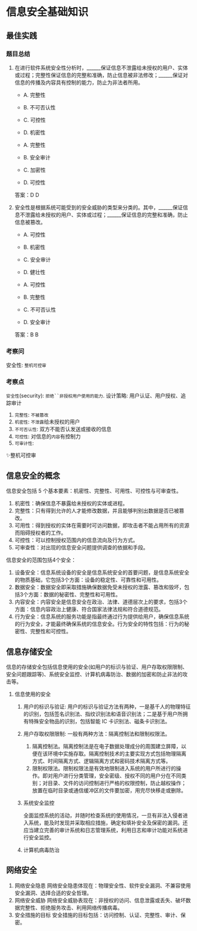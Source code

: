 # 信息安全基础知识

## 最佳实践



### 题目总结

1. 在进行软件系统安全性分析时，______保证信息不泄露给未授权的用户、实体或过程；完整性保证信息的完整和准确，防止信息被非法修改；______保证对信息的传播及内容具有控制的能力，防止为非法者所用。

    - A. 完整性
    - B. 不可否认性
    - C. 可控性
    - D. 机密性

    - A. 完整性
    - B. 安全审计
    - C. 加密性
    - D. 可控性

    答案：D D

2. 安全性是根据系统可能受到的安全威胁的类型来分类的。其中，______保证信息不泄露给未授权的用户、实体或过程；______保证信息的完整和准确，防止信息被篡改。

    - A. 可控性
    - B. 机密性
    - C. 安全审计
    - D. 健壮性

    - A. 可控性
    - B. 完整性
    - C. 不可否认性
    - D. 安全审计

    答案：B B


### 考察问

安全性: `整机可控审`

### 考察点

`安全性`(security): `拒绝``非授权用户使用的能力`. 设计策略: 用户认证、用户授权、追踪审计

1. `完整性`: `不被篡改`
2. `机密性`: `不泄露`给未授权的用户
3. `不可否认性`: 双方不能否认发送或接收的信息
4. `可控性`: 对信息的`内容`有控制力
5. `可审计性`:

✨整机可控审

## 信息安全的概念

信息安全包括 5 个基本要素：机密性、完整性、可用性、可控性与可审查性。

1. 机密性：确保信息不暴露给未授权的实体或进程。
2. 完整性：只有得到允许的人才能修改数据，并且能够判别出数据是否已被篡改。
3. 可用性：得到授权的实体在需要时可访问数据，即攻击者不能占用所有的资源而阻碍授权者的工作。
4. 可控性：可以控制授权范围内的信息流向及行为方式。
5. 可审查性：对出现的信息安全问题提供调查的依据和手段。

信息安全的范围包括4个安全：

1. 设备安全：信息系统设备的安全是信息系统安全的首要问题，是信息系统安全的物质基础，它包括3个方面：设备的稳定性、可靠性和可用性。
2. 数据安全：数据安全即采取措施确保数据免受未授权的泄露、篡改和毁坏，包括3个方面：数据的秘密性、完整性和可用性。
3. 内容安全：内容安全是信息安全在政治、法律、道德层次上的要求，包括3个方面：信息内容政治上健康、符合国家法律法规和符合道德规范。
4. 行为安全：信息系统的服务功能是指最终通过行为提供给用户，确保信息系统的行为安全，才能最终确保系统的信息安全。行为安全的特性包括：行为的秘密性、完整性和可控性。

## 信息存储安全

信息的存储安全包括信息使用的安全(如用户的标识与验证、用户存取权限限制、安全问题跟踪等)、系统安全监控、计算机病毒防治、数据的加密和防止非法的攻击等。

1. 信息使用的安全
    1. 用户的标识与验证: 用户的标识与验证方法有两种，一是基千人的物理特征的识别，包括签名识别法、指纹识别法和语音识别法；二是基于用户所拥有特殊安全物品的识别，包括智能 IC 卡识别法、磁条卡识别法。
    2. 用户存取权限限制: 一般有两种方法：隔离控制法和限制权限法。

        1. 隔离控制法。隔离控制法是在电子数据处理成分的周围建立屏障，以便在该环境中实施存取。隔离控制技术的主要实现方式包括物理隔离方式、时间隔离方式、逻辑隔离方式和密码技术隔离方式等。
        2. 限制权限法。限制权限法是有效地限制进入系统的用户所进行的操作。即对用户进行分类管理，安全密级、授权不同的用户分在不同类别；对目录、文件的访问控制进行严格的权限控制，防止越权操作；放置在临时目录或通信缓冲区的文件要加密，用完尽快移走或删除。

    3. 系统安全监控

        全面监控系统的活动，并随时检查系统的使用情况，一旦有非法入侵者进入系统，能及时发现并采取相应措施，确定和填补安全及保密的漏洞。还应当建立完善的审计系统和日志管理系统，利用日志和审计功能对系统进行安全监控。

    4. 计算机病毒防治

## 网络安全

1. 网络安全隐患
    网络安全隐患体现在：物理安全性、软件安全漏洞、不兼容使用安全漏洞、选择合适的安全哲理。
2. 网络安全威胁
    网络安全威胁表现在：非授权的访问、信息泄露或丢失、破坏数据完整性、拒绝服务攻击、利用网络传播病毒。
3. 安全措施的目标
    安全措施的目标包括：访问控制、认证、完整性、审计、保密。
